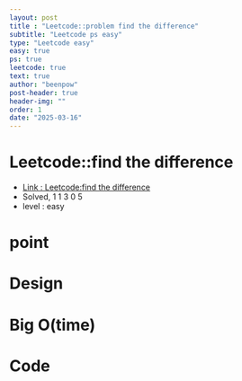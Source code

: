 ```yaml
---
layout: post
title : "Leetcode::problem find the difference"
subtitle: "Leetcode ps easy"
type: "Leetcode easy"
easy: true
ps: true
leetcode: true
text: true
author: "beenpow"
post-header: true
header-img: ""
order: 1
date: "2025-03-16"
---
```


# Leetcode::find the difference
- [Link : Leetcode:find the difference]()
- Solved, 1 1 3 0 5
- level : easy
# point

# Design


# Big O(time)

# Code

```cpp

```